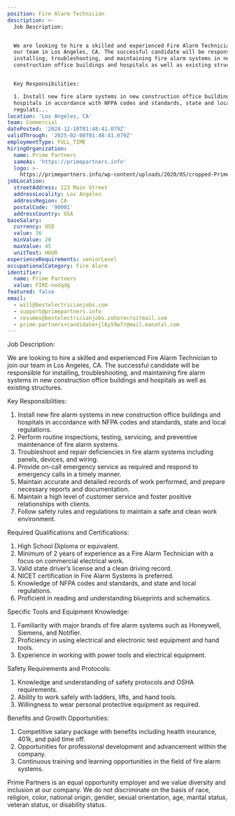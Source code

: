 ```yaml
---
position: Fire Alarm Technician
description: >-
  Job Description:


  We are looking to hire a skilled and experienced Fire Alarm Technician to join
  our team in Los Angeles, CA. The successful candidate will be responsible for
  installing, troubleshooting, and maintaining fire alarm systems in new
  construction office buildings and hospitals as well as existing structures. 


  Key Responsibilities:

  1. Install new fire alarm systems in new construction office buildings and
  hospitals in accordance with NFPA codes and standards, state and local
  regulati...
location: 'Los Angeles, CA'
team: Commercial
datePosted: '2024-12-10T01:48:41.079Z'
validThrough: '2025-02-08T01:48:41.079Z'
employmentType: FULL_TIME
hiringOrganization:
  name: Prime Partners
  sameAs: 'https://primepartners.info'
  logo: >-
    https://primepartners.info/wp-content/uploads/2020/05/cropped-Prime-Partners-Logo-NO-BG-1-1.png
jobLocation:
  streetAddress: 123 Main Street
  addressLocality: Los Angeles
  addressRegion: CA
  postalCode: '90001'
  addressCountry: USA
baseSalary:
  currency: USD
  value: 36
  minValue: 28
  maxValue: 45
  unitText: HOUR
experienceRequirements: seniorLevel
occupationalCategory: Fire Alarm
identifier:
  name: Prime Partners
  value: FIRE-nodqdg
featured: false
email:
  - will@bestelectricianjobs.com
  - support@primepartners.info
  - resumes@bestelectricianjobs.zohorecruitmail.com
  - prime.partners+candidate+jl6y59w7r@mail.manatal.com
---
```




Job Description:

We are looking to hire a skilled and experienced Fire Alarm Technician to join our team in Los Angeles, CA. The successful candidate will be responsible for installing, troubleshooting, and maintaining fire alarm systems in new construction office buildings and hospitals as well as existing structures. 

Key Responsibilities:
1. Install new fire alarm systems in new construction office buildings and hospitals in accordance with NFPA codes and standards, state and local regulations.
2. Perform routine inspections, testing, servicing, and preventive maintenance of fire alarm systems.
3. Troubleshoot and repair deficiencies in fire alarm systems including panels, devices, and wiring.
4. Provide on-call emergency service as required and respond to emergency calls in a timely manner.
5. Maintain accurate and detailed records of work performed, and prepare necessary reports and documentation.
6. Maintain a high level of customer service and foster positive relationships with clients.
7. Follow safety rules and regulations to maintain a safe and clean work environment.

Required Qualifications and Certifications:
1. High School Diploma or equivalent.
2. Minimum of 2 years of experience as a Fire Alarm Technician with a focus on commercial electrical work.
3. Valid state driver’s license and a clean driving record.
4. NICET certification in Fire Alarm Systems is preferred.
5. Knowledge of NFPA codes and standards, and state and local regulations.
6. Proficient in reading and understanding blueprints and schematics.

Specific Tools and Equipment Knowledge:
1. Familiarity with major brands of fire alarm systems such as Honeywell, Siemens, and Notifier.
2. Proficiency in using electrical and electronic test equipment and hand tools.
3. Experience in working with power tools and electrical equipment.

Safety Requirements and Protocols:
1. Knowledge and understanding of safety protocols and OSHA requirements.
2. Ability to work safely with ladders, lifts, and hand tools.
3. Willingness to wear personal protective equipment as required.

Benefits and Growth Opportunities:
1. Competitive salary package with benefits including health insurance, 401k, and paid time off.
2. Opportunities for professional development and advancement within the company.
3. Continuous training and learning opportunities in the field of fire alarm systems.

Prime Partners is an equal opportunity employer and we value diversity and inclusion at our company. We do not discriminate on the basis of race, religion, color, national origin, gender, sexual orientation, age, marital status, veteran status, or disability status.